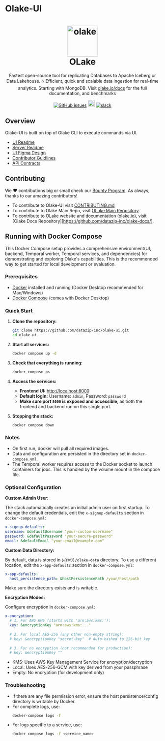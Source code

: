 # Olake-UI

<h1 align="center" style="border-bottom: none">
    <a href="https://datazip.io/olake" target="_blank">
        <img alt="olake" src="https://github.com/user-attachments/assets/d204f25f-5289-423c-b3f2-44b2194bdeaf" width="100" height="100"/>
    </a>
    <br>OLake
</h1>

<p align="center">Fastest open-source tool for replicating Databases to Apache Iceberg or Data Lakehouse. ⚡ Efficient, quick and scalable data ingestion for real-time analytics. Starting with MongoDB. Visit <a href="https://olake.io/" target="_blank">olake.io/docs</a> for the full documentation, and benchmarks</p>

<p align="center">
    <a href="https://github.com/datazip-inc/olake-ui/issues"><img alt="GitHub issues" src="https://img.shields.io/github/issues/datazip-inc/olake"/></a> <a href="https://olake.io/docs"><img alt="Documentation" height="22" src="https://img.shields.io/badge/view-Documentation-blue?style=for-the-badge"/></a>
    <a href="https://join.slack.com/t/getolake/shared_invite/zt-2utw44do6-g4XuKKeqBghBMy2~LcJ4ag"><img alt="slack" src="https://img.shields.io/badge/Join%20Our%20Community-Slack-blue"/></a>
</p>

## Overview

Olake-UI is built on top of Olake CLI to execute commands via UI.

- [UI Readme](/olake_frontend/README.md)
- [Server Readme](/server/README.md)
- [UI Figma Design](https://www.figma.com/design/FwLnU97I8LjtYNREPyYofc/Olake-Design-Community?node-id=1-46&p=f&t=y3BIsLTUaXhHwYLG-0)
- [Contributor Guidlines](/CONTRIBUTING.md)
- [API Contracts](/api-contract.md)

## Contributing

We ❤️ contributions big or small check our [Bounty Program](https://olake.io/docs/community/issues-and-prs#goodies). As always, thanks to our amazing contributors!.

- To contribute to Olake-UI visit [CONTRIBUTING.md](CONTRIBUTING.md)
- To contribute to Olake Main Repo, visit [OLake Main Repository](https://github.com/datazip-inc/olake).
- To contribute to OLake website and documentation (olake.io), visit [Olake Docs Repository][https://github.com/datazip-inc/olake-docs/].

## Running with Docker Compose

This Docker Compose setup provides a comprehensive environment(UI, backend, Temporal worker, Temporal services, and dependencies) for demonstrating and exploring Olake's capabilities. This is the recommended way to get started for local development or evaluation.

### Prerequisites

- [Docker](https://docs.docker.com/get-docker/) installed and running (Docker Desktop recommended for Mac/Windows)
- [Docker Compose](https://docs.docker.com/compose/) (comes with Docker Desktop)

### Quick Start

1. **Clone the repository:**

   ```bash
   git clone https://github.com/datazip-inc/olake-ui.git
   cd olake-ui
   ```

2. **Start all services:**

   ```bash
   docker compose up -d
   ```

3. **Check that everything is running:**

   ```bash
   docker compose ps
   ```

4. **Access the services:**

   - **Frontend UI:** [http://localhost:8000](http://localhost:8000)
   - **Default login:** Username: `admin`, Password: `password`
   - **Make sure port `8000` is exposed and accessible**, as both the frontend and backend run on this single port.

5. **Stopping the stack:**
   ```bash
   docker compose down
   ```

### Notes

- On first run, docker will pull all required images.
- Data and configuration are persisted in the directory set in `docker-compose.yml`.
- The Temporal worker requires access to the Docker socket to launch containers for jobs. This is handled by the volume mount in the compose file.

### Optional Configuration

**Custom Admin User:**

The stack automatically creates an initial admin user on first startup. To change the default credentials, edit the `x-signup-defaults` section in `docker-compose.yml`:

```yaml
x-signup-defaults:
username: &defaultUsername "your-custom-username"
password: &defaultPassword "your-secure-password"
email: &defaultEmail "your-email@example.com"
```

**Custom Data Directory:**

By default, data is stored in `${PWD}/olake-data` directory. To use a different location, edit the `x-app-defaults` section in `docker-compose.yml`:

```yaml
x-app-defaults:
  host_persistence_path: &hostPersistencePath /your/host/path
```

Make sure the directory exists and is writable.

**Encryption Modes:**

Configure encryption in `docker-compose.yml`:

```yaml
x-encryption:
  # 1. For AWS KMS (starts with 'arn:aws:kms:'):
  key: &encryptionKey "arn:aws:kms:..."
  
  # 2. For local AES-256 (any other non-empty string):
  # key: &encryptionKey "secret-key"  # Auto-hashed to 256-bit key
  
  # 3. For no encryption (not recommended for production):
  # key: &encryptionKey ""
```

- KMS: Uses AWS Key Management Service for encryption/decryption
- Local: Uses AES-256-GCM with key derived from your passphrase
- Empty: No encryption (for development only)

### Troubleshooting

- If there are any file permission error, ensure the host persistence/config directory is writable by Docker.
- For complete logs, use:
  ```bash
  docker-compose logs -f
  ```
- For logs specific to a service, use:
  ```bash
  docker compose logs -f <service_name>
  ```
